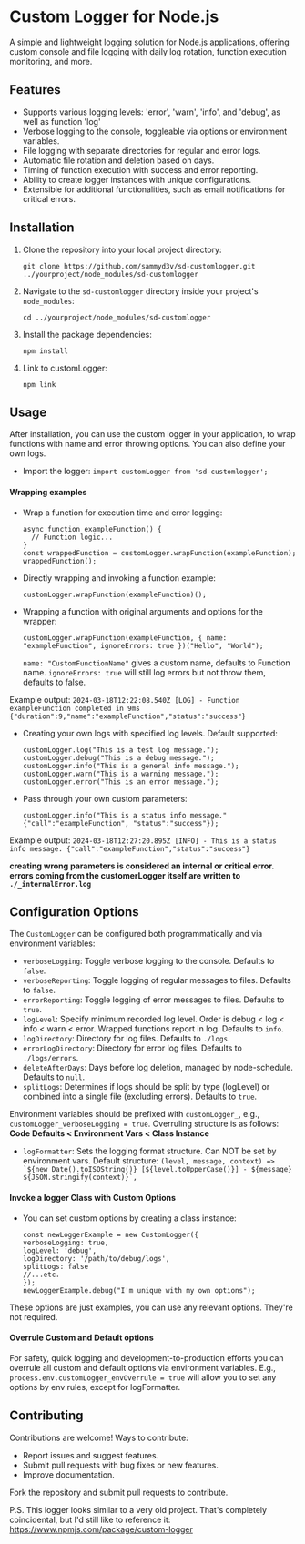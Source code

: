 # Custom Logger for Node.js

A simple and lightweight logging solution for Node.js applications, offering custom console and file logging with daily log rotation, function execution monitoring, and more.


## Features

- Supports various logging levels: 'error', 'warn', 'info', and 'debug', as well as function 'log'
- Verbose logging to the console, toggleable via options or environment variables.
- File logging with separate directories for regular and error logs.
- Automatic file rotation and deletion based on days.
- Timing of function execution with success and error reporting.
- Ability to create logger instances with unique configurations.
- Extensible for additional functionalities, such as email notifications for critical errors.


## Installation

1. Clone the repository into your local project directory:

    `git clone https://github.com/sammyd3v/sd-customlogger.git ../yourproject/node_modules/sd-customlogger`

2. Navigate to the `sd-customlogger` directory inside your project's `node_modules`:

    `cd ../yourproject/node_modules/sd-customlogger`

3. Install the package dependencies:

    `npm install`
   

4. Link to customLogger:

    `npm link`


## Usage

After installation, you can use the custom logger in your application, to wrap functions with name and error throwing options. You can also define your own logs.

- Import the logger:
   `import customLogger from 'sd-customlogger';`


#### Wrapping examples

- Wrap a function for execution time and error logging:

    ```
    async function exampleFunction() {
      // Function logic...
    }
    const wrappedFunction = customLogger.wrapFunction(exampleFunction);
    wrappedFunction();
    ```

- Directly wrapping and invoking a function example:

    ```
    customLogger.wrapFunction(exampleFunction)();
    ```

- Wrapping a function with original arguments and options for the wrapper:

    ```
    customLogger.wrapFunction(exampleFunction, { name: "exampleFunction", ignoreErrors: true })("Hello", "World");
    ```
    
    `name: "CustomFunctionName"` gives a custom name, defaults to Function name.
    `ignoreErrors: true` will still log errors but not throw them, defaults to false.

Example output: `2024-03-18T12:22:08.540Z [LOG] - Function exampleFunction completed in 9ms {"duration":9,"name":"exampleFunction","status":"success"}`

- Creating your own logs with specified log levels. Default supported:

    ```
    customLogger.log("This is a test log message.");
    customLogger.debug("This is a debug message.");
    customLogger.info("This is a general info message.");
    customLogger.warn("This is a warning message.");
    customLogger.error("This is an error message.");
    ```

- Pass through your own custom parameters:

    ```
    customLogger.info("This is a status info message." {"call":"exampleFunction", "status":"success"});
    ```

Example output: `2024-03-18T12:27:20.895Z [INFO] - This is a status info message. {"call":"exampleFunction","status":"success"}`

**creating wrong parameters is considered an internal or critical error. errors coming from the customerLogger itself are written to `./_internalError.log`**


## Configuration Options
The `CustomLogger` can be configured both programmatically and via environment variables:

- `verboseLogging`: Toggle verbose logging to the console. Defaults to `false`.
- `verboseReporting`: Toggle logging of regular messages to files. Defaults to `false`.
- `errorReporting`: Toggle logging of error messages to files. Defaults to `true`.
- `logLevel`: Specify minimum recorded log level. Order is debug < log < info < warn < error. Wrapped functions report in log. Defaults to `info`. 
- `logDirectory`: Directory for log files. Defaults to `./logs`.
- `errorLogDirectory`: Directory for error log files. Defaults to `./logs/errors`.
- `deleteAfterDays`: Days before log deletion, managed by node-schedule. Defaults to `null`.
- `splitLogs`: Determines if logs should be split by type (logLevel) or combined into a single file (excluding errors). Defaults to `true`.

Environment variables should be prefixed with `customLogger_`, e.g., `customLogger_verboseLogging = true`.
Overruling structure is as follows: **Code Defaults < Environment Vars < Class Instance**  

- `logFormatter`: Sets the logging format structure. Can NOT be set by environment vars. Default structure:
    ``(level, message, context) => `${new Date().toISOString()} [${level.toUpperCase()}] - ${message} ${JSON.stringify(context)}`,``


#### Invoke a logger Class with Custom Options

- You can set custom options by creating a class instance:

    ```
    const newLoggerExample = new CustomLogger({
    verboseLogging: true,
    logLevel: 'debug',
    logDirectory: '/path/to/debug/logs',
    splitLogs: false
    //...etc.
    });
    newLoggerExample.debug("I'm unique with my own options");
    ```
These options are just examples, you can use any relevant options. They're not required.


#### Overrule Custom and Default options

For safety, quick logging and development-to-production efforts you can overrule all custom and default options via environment variables. E.g., `process.env.customLogger_envOverrule = true` will allow you to set any options by env rules, except for logFormatter.


## Contributing

Contributions are welcome! Ways to contribute:

- Report issues and suggest features.
- Submit pull requests with bug fixes or new features.
- Improve documentation.

Fork the repository and submit pull requests to contribute.

P.S. This logger looks similar to a very old project. That's completely coincidental, but I'd still like to reference it: https://www.npmjs.com/package/custom-logger
